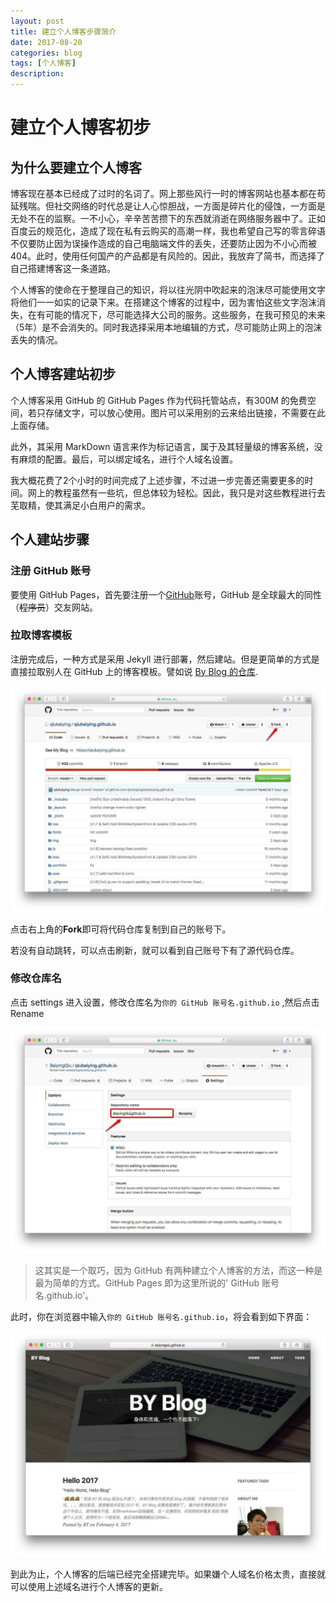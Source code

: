 ```yaml
---
layout: post
title: 建立个人博客步骤简介
date: 2017-08-20
categories: blog
tags: [个人博客]
description:
---
```


# 建立个人博客初步

## 为什么要建立个人博客

博客现在基本已经成了过时的名词了。网上那些风行一时的博客网站也基本都在苟延残喘。但社交网络的时代总是让人心惊胆战，一方面是碎片化的侵蚀，一方面是无处不在的监察。一不小心，辛辛苦苦攒下的东西就消逝在网络服务器中了。正如百度云的规范化，造成了现在私有云购买的高潮一样，我也希望自己写的零言碎语不仅要防止因为误操作造成的自己电脑端文件的丢失，还要防止因为不小心而被404。此时，使用任何国产的产品都是有风险的。因此，我放弃了简书，而选择了自己搭建博客这一条道路。

个人博客的使命在于整理自己的知识，将以往光阴中吹起来的泡沫尽可能使用文字将他们一一如实的记录下来。在搭建这个博客的过程中，因为害怕这些文字泡沫消失，在有可能的情况下，尽可能选择大公司的服务。这些服务，在我可预见的未来（5年）是不会消失的。同时我选择采用本地编辑的方式，尽可能防止网上的泡沫丢失的情况。

## 个人博客建站初步

个人博客采用 GitHub 的 GitHub Pages 作为代码托管站点，有300M 的免费空间，若只存储文字，可以放心使用。图片可以采用别的云来给出链接，不需要在此上面存储。

此外，其采用 MarkDown 语言来作为标记语言，属于及其轻量级的博客系统，没有麻烦的配置。最后，可以绑定域名，进行个人域名设置。

我大概花费了2个小时的时间完成了上述步骤，不过进一步完善还需要更多的时间。网上的教程虽然有一些坑，但总体较为轻松。因此，我只是对这些教程进行去芜取精，使其满足小白用户的需求。

## 个人建站步骤

### 注册 GitHub 账号

要使用 GitHub Pages，首先要注册一个[GitHub](http://www.github.com/)账号，GitHub 是全球最大的同性（~~程序员~~）交友网站。

### 拉取博客模板

注册完成后，一种方式是采用 Jekyll 进行部署，然后建站。但是更简单的方式是直接拉取别人在 GitHub 上的博客模板。譬如说 [By Blog 的仓库](https://github.com/qiubaiying/qiubaiying.github.io).

![by-blog-fork](/img/2017-08-20/by-blog-fork.jpg "点击右上角的 Fork 即可将代码仓库复制到自己的账号下。")

点击右上角的**Fork**即可将代码仓库复制到自己的账号下。

若没有自动跳转，可以点击刷新，就可以看到自己账号下有了源代码仓库。

### 修改仓库名

点击 settings 进入设置，修改仓库名为`你的 GitHub 账号名.github.io` ,然后点击 Rename

![by-blog-settings](/img/2017-08-20/by-blog-Settings.jpg "点击 Settings ，然后重命名")

> 这其实是一个取巧，因为 GitHub 有两种建立个人博客的方法，而这一种是最为简单的方式。GitHub Pages 即为这里所说的' GitHub 账号名.github.io'。

此时，你在浏览器中输入`你的 GitHub 账号名.github.io`，将会看到如下界面：

![by-blog-pages](/img/2017-08-20/by-blog-pages.jpg "正确的界面")

到此为止，个人博客的后端已经完全搭建完毕。如果嫌个人域名价格太贵，直接就可以使用上述域名进行个人博客的更新。
